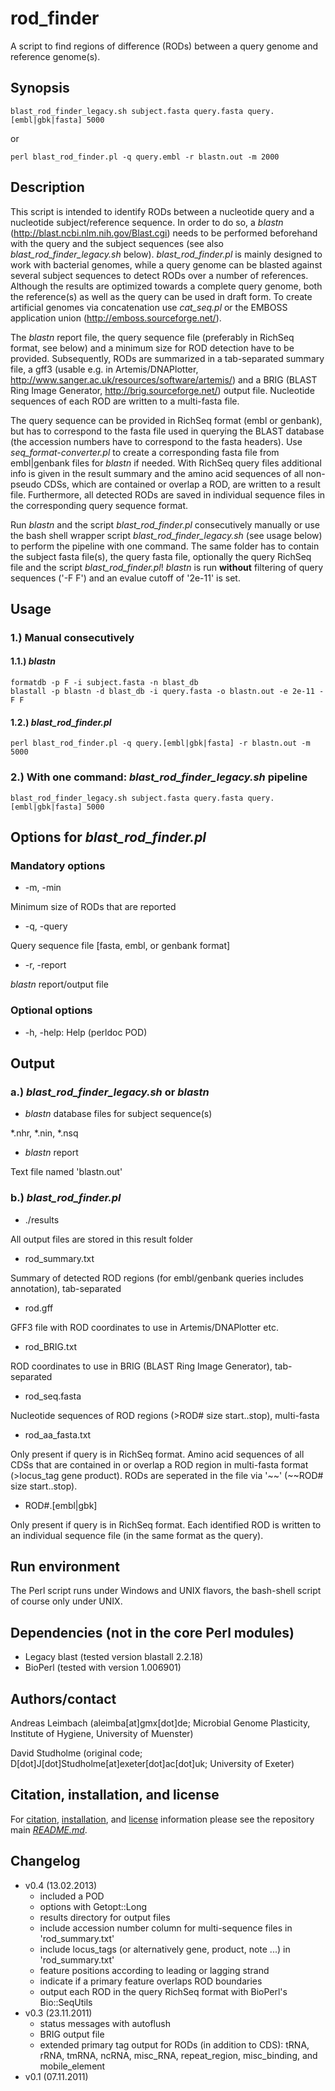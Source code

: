rod_finder
==========

A script to find regions of difference (RODs) between a query genome and reference genome(s).

## Synopsis

    blast_rod_finder_legacy.sh subject.fasta query.fasta query.[embl|gbk|fasta] 5000

or

    perl blast_rod_finder.pl -q query.embl -r blastn.out -m 2000

## Description

This script is intended to identify RODs between a nucleotide query and a nucleotide subject/reference sequence. In order to do so, a *blastn* (http://blast.ncbi.nlm.nih.gov/Blast.cgi) needs to be performed beforehand with the query and the subject sequences (see also *blast_rod_finder_legacy.sh* below). *blast_rod_finder.pl* is mainly designed to work with bacterial genomes, while a query genome can be blasted against several subject sequences to detect RODs over a number of references. Although the results are optimized towards a complete query genome, both the reference(s) as well as the query can be used in draft form. To create artificial genomes via concatenation use *cat_seq.pl* or the EMBOSS application union (http://emboss.sourceforge.net/).

The *blastn* report file, the query sequence file (preferably in RichSeq format, see below) and a minimum size for ROD detection have to be provided. Subsequently, RODs are summarized in a tab-separated summary file, a gff3 (usable e.g. in Artemis/DNAPlotter, http://www.sanger.ac.uk/resources/software/artemis/) and a BRIG (BLAST Ring Image Generator, http://brig.sourceforge.net/) output file. Nucleotide sequences of each ROD are written to a multi-fasta file.

The query sequence can be provided in RichSeq format (embl or genbank), but has to correspond to the fasta file used in querying the BLAST database (the accession numbers have to correspond to the fasta headers). Use *seq_format-converter.pl* to create a corresponding fasta file from embl|genbank files for *blastn* if needed. With RichSeq query files additional info is given in the result summary and the amino acid sequences of all non-pseudo CDSs, which are contained or overlap a ROD, are written to a result file. Furthermore, all detected RODs are saved in individual sequence files in the corresponding query sequence format.

Run *blastn* and the script *blast_rod_finder.pl* consecutively manually or use the bash shell wrapper script *blast_rod_finder_legacy.sh* (see usage below) to perform the pipeline with one command. The same folder has to contain the subject fasta file(s), the query fasta file, optionally the query RichSeq file and the script *blast_rod_finder.pl*! *blastn* is run **without** filtering of query sequences ('-F F') and an evalue cutoff of '2e-11' is set.

## Usage

### 1.) Manual consecutively

#### 1.1.) *blastn*

    formatdb -p F -i subject.fasta -n blast_db
    blastall -p blastn -d blast_db -i query.fasta -o blastn.out -e 2e-11 -F F

#### 1.2.) *blast_rod_finder.pl*

    perl blast_rod_finder.pl -q query.[embl|gbk|fasta] -r blastn.out -m 5000

### 2.) With one command: *blast_rod_finder_legacy.sh* pipeline

    blast_rod_finder_legacy.sh subject.fasta query.fasta query.[embl|gbk|fasta] 5000

## Options for *blast_rod_finder.pl*

### Mandatory options

* -m, -min

Minimum size of RODs that are reported

* -q, -query

Query sequence file [fasta, embl, or genbank format]

* -r, -report

*blastn* report/output file

### Optional options

* -h, -help:   Help (perldoc POD)

## Output

### a.) *blast_rod_finder_legacy.sh* or *blastn*

* *blastn* database files for subject sequence(s)

\*.nhr, \*.nin, \*.nsq

* *blastn* report

Text file named 'blastn.out'

### b.) *blast_rod_finder.pl*

* ./results

All output files are stored in this result folder

* rod_summary.txt

Summary of detected ROD regions (for embl/genbank queries includes annotation), tab-separated

* rod.gff

GFF3 file with ROD coordinates to use in Artemis/DNAPlotter etc.

* rod_BRIG.txt

ROD coordinates to use in BRIG (BLAST Ring Image Generator), tab-separated

* rod_seq.fasta

Nucleotide sequences of ROD regions (>ROD# size start..stop), multi-fasta

* rod_aa_fasta.txt

Only present if query is in RichSeq format. Amino acid sequences of all CDSs that are contained in or overlap a ROD region in multi-fasta format (>locus_tag gene product). RODs are seperated in the file via '\~\~' (\~\~ROD# size start..stop).

* ROD#.[embl|gbk]

Only present if query is in RichSeq format. Each identified ROD is written to an individual sequence file (in the same format as the query).

## Run environment

The Perl script runs under Windows and UNIX flavors, the bash-shell script of course only under UNIX.

## Dependencies (not in the core Perl modules)

* Legacy blast (tested version blastall 2.2.18)
* BioPerl (tested with version 1.006901)

## Authors/contact

Andreas Leimbach (aleimba[at]gmx[dot]de; Microbial Genome Plasticity, Institute of Hygiene, University of Muenster)

David Studholme (original code; D[dot]J[dot]Studholme[at]exeter[dot]ac[dot]uk; University of Exeter)

## Citation, installation, and license

For [citation](https://github.com/aleimba/bac-genomics-scripts#citation), [installation](https://github.com/aleimba/bac-genomics-scripts#installation-recommendations), and [license](https://github.com/aleimba/bac-genomics-scripts#license) information please see the repository main [*README.md*](https://github.com/aleimba/bac-genomics-scripts/blob/master/README.md).

## Changelog

* v0.4 (13.02.2013)
    - included a POD
    - options with Getopt::Long
    - results directory for output files
    - include accession number column for multi-sequence files in 'rod_summary.txt'
    - include locus_tags (or alternatively gene, product, note ...) in 'rod_summary.txt'
    - feature positions according to leading or lagging strand
    - indicate if a primary feature overlaps ROD boundaries
    - output each ROD in the query RichSeq format with BioPerl's Bio::SeqUtils
* v0.3 (23.11.2011)
    - status messages with autoflush
    - BRIG output file
    - extended primary tag output for RODs (in addition to CDS): tRNA, rRNA, tmRNA, ncRNA, misc_RNA, repeat_region, misc_binding, and mobile_element
* v0.1 (07.11.2011)
